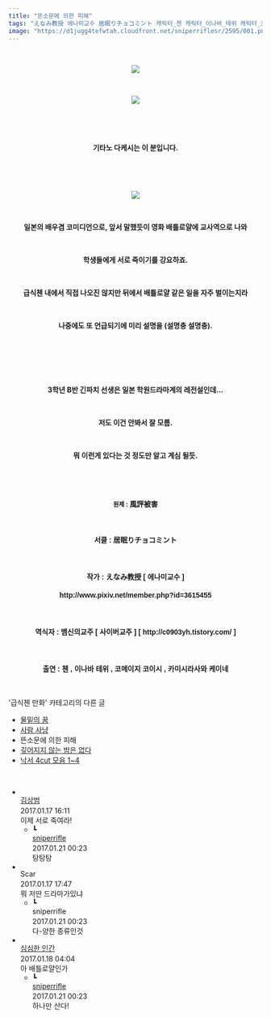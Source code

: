 ```yaml
---
title: "뜬소문에 의한 피해"
tags: "えなみ教授 에나미교수 居眠りチョコミント 캐릭터_첸 캐릭터_이나바_테위 캐릭터_코메이지_코이시 캐릭터_카미시라사와_케이네 급식첸_만화"
image: "https://d1jugg4tefwtah.cloudfront.net/sniperriflesr/2595/001.png"
---
```

<div class="article">
<p style="text-align: center;"><b><br/></b></p>
<p style="text-align: center;"><b><img src="{{ site.imgserver11 }}/sniperriflesr/2595/001.png"/></b></p>
<p style="text-align: center;"><b><br/></b></p>
<p style="text-align: center;"><b><img src="{{ site.imgserver11 }}/sniperriflesr/2595/002.png"/></b></p>
<p style="text-align: center;"><b><br/></b></p>
<p style="text-align: center;"><b><br/></b></p>
<p style="text-align: center;"><span style="; "><b>기타노 다케시는 이 분입니다.</b></span></p>
<p style="text-align: center;"><b><br/></b></p>
<p style="text-align: center;"><b><br/></b></p>
<p style="text-align: center;"><b><img src="{{ site.imgserver11 }}/sniperriflesr/2595/003.jpg"/></b></p>
<p style="text-align: center;"><b><br/></b></p>
<p style="text-align: center;"><span style="; "><b>일본의 배우겸 코미디언으로, 앞서 말했듯이 영화 배틀로얄에 교사역으로 나와</b></span></p>
<p style="text-align: center;"><b><br/></b></p>
<p style="text-align: center;"><span style="; "><b>학생들에게 서로 죽이기를 강요하죠.</b></span></p>
<p style="text-align: center;"><b><br/></b></p>
<p style="text-align: center;"><span style="; "><b>급식첸 내에서 직접 나오진 않지만 뒤에서 배틀로얄 같은 일을 자주 벌이는지라</b></span></p>
<p style="text-align: center;"><b><br/></b></p>
<p style="text-align: center;"><span style="; "><b>나중에도 또 언급되기에 미리 설명을 (설명충 설명충).</b></span></p>
<p style="text-align: center;"><b><br/></b></p>
<p style="text-align: center;"><b><br/></b></p>
<p style="text-align: center;"><b><br/></b></p>
<p style="text-align: center;"><span style="; "><b>3학년 B반 긴파치 선생은 일본 학원드라마계의 레전설인데...</b></span></p>
<p style="text-align: center;"><b><br/></b></p>
<p style="text-align: center;"><span style="; "><b>저도 이건 안봐서 잘 모름.</b></span></p>
<p style="text-align: center;"><b><br/></b></p>
<p style="text-align: center;"><span style="; "><b>뭐 이런게 있다는 것 정도만 알고 계심 될듯.</b></span></p>
<p style="text-align: center;"></p>
<p style="text-align: center;"><b><br/></b></p>
<p style="text-align: center;"><b><br/></b></p>
<p style="text-align: center;"><b></b><b style="font-family: 돋움, dotum, verdana, sans-serif; font-size: 9pt;">원제 : </b><font face="돋움, dotum, verdana, sans-serif"><b>風評被害</b></font><br/></p>
<p style="line-height: 1.6; font-family: 돋움, dotum, verdana, sans-serif; text-align: center;"><b><br/></b></p>
<p style="line-height: 1.6; font-family: 돋움, dotum, verdana, sans-serif; text-align: center;"><b>서클 : 居眠りチョコミント</b></p>
<p style="line-height: 1.6; font-family: 돋움, dotum, verdana, sans-serif; text-align: center;"><b><br/></b></p>
<p style="line-height: 1.6; font-family: 돋움, dotum, verdana, sans-serif; text-align: center;"><b>작가 : えなみ教授 [ 에나미교수 ]</b></p>
<p style="line-height: 1.6; font-family: 돋움, dotum, verdana, sans-serif; text-align: center;"><b>http://www.pixiv.net/member.php?id=3615455</b></p>
<p style="line-height: 1.6; font-family: 돋움, dotum, verdana, sans-serif; text-align: center;"><b><br/></b></p>
<p style="line-height: 1.6; font-family: 돋움, dotum, verdana, sans-serif; text-align: center;"><b>역식자 : 뱀신의교주 [ 사이버교주 ] [ http://c0903yh.tistory.com/ ]</b></p>
<p style="line-height: 1.6; font-family: 돋움, dotum, verdana, sans-serif; text-align: center;"><b><br/></b></p>
<p style="line-height: 1.6; font-family: 돋움, dotum, verdana, sans-serif; text-align: center;"><b>출연 : 첸 , 이나바 테위 , 코메이지 코이시 , 카미시라사와 케이네</b></p>
</div><br/>
<div class="another">
<p>'급식첸 만화' 카테고리의 다른 글</p>
<ul>
<li><a href="/sniperriflesr_2597">물밑의 꿈</a></li>
<li><a href="/sniperriflesr_2596">사람 사냥</a></li>
<li>뜬소문에 의한 피해</li>
<li><a href="/sniperriflesr_2594">깊어지지 않는 밤은 없다</a></li>
<li><a href="/sniperriflesr_2593">낙서 4cut 모음 1~4</a></li>
</ul>
</div><br/>
<div class="comment" id="commentListBlock_2595" style="display:block"><ul><li class="firstCmt"><div class="opinionListMenu">
<div class="icon"><img alt="" class="myicon" src="http://i1.daumcdn.net/pimg/blog/p_img/mycon/basic_2.gif"/></div>
<div class="fl">
<a class="bold" href="http://blog.daum.net/redkinder" target="_blank">김상범 </a>
<div style="width: 1px; height: 1px; overflow: hidden; visibility: hidden; border:1px solid red">
<span id="uname10631" style="display:none;">김상범</span>
<span id="pwd10631" style="display:none;"></span>
<span id="emailblog10631" name="http://blog.daum.net/redkinder" style="display:none;"></span>
<span id="open10631" style="display:none">Y</span>
</div>
</div>
<div class="sDateTime">2017.01.17 16:11</div>
</div>
<div class="cont" id="Text10631">이제 서로 죽여라!</div>
<div class="contReArea" id="inWrite10631" style="display:none;"></div>
<ul><li class="secondCmt"><div class="opinionListMenuRe" id="parent_10631">
<div class="reIcon">┗</div>
<div class="icon"><img alt="" class="myicon" src="http://cfile217.uf.daum.net/M21x21/23254B425446251B1045FF"/></div>
<div class="fl">
<a class="bold" href="http://blog.daum.net/sniperriflesr" target="_blank">sniperrifle </a>
<div style="width: 1px; height: 1px; overflow: hidden; visibility: hidden; border:1px solid red">
<span id="uname10815" style="display:none;">sniperrifle</span>
<span id="pwd10815" style="display:none;"></span>
<span id="emailblog10815" name="http://blog.daum.net/sniperriflesr" style="display:none;"></span>
<span id="open10815" style="display:none">Y</span>
</div>
</div>
<div class="sDateTime">2017.01.21 00:23</div>
</div>
<div class="contRe" id="Text10815">탕탕탕</div>
<div class="contReReArea" id="inWrite10815" style="display:none;"></div>
<div class="cCont_line"></div>
</li></ul></li><li class="firstCmt"><div class="opinionListMenu">
<div class="icon"><img alt="" class="myicon" src="http://i1.daumcdn.net/pimg/blog/p_img/mycon/basic_2.gif"/></div>
<div class="fl">
<span class="bold">Scar </span>
<div style="width: 1px; height: 1px; overflow: hidden; visibility: hidden; border:1px solid red">
<span id="uname10635" style="display:none;">Scar </span>
<span id="pwd10635" style="display:none;"></span>
<span id="emailblog10635" name="" style="display:none;"></span>
<span id="open10635" style="display:none">Y</span>
</div>
</div>
<div class="sDateTime">2017.01.17 17:47</div>
</div>
<div class="cont" id="Text10635">뭐 저딴 드라마가있냐</div>
<div class="contReArea" id="inWrite10635" style="display:none;"></div>
<ul><li class="secondCmt"><div class="opinionListMenuRe" id="parent_10635">
<div class="reIcon">┗</div>
<div class="icon"><img alt="" class="myicon" src="http://cfile217.uf.daum.net/M21x21/23254B425446251B1045FF"/></div>
<div class="fl">
<span class="bold">sniperrifle</span>
<div style="width: 1px; height: 1px; overflow: hidden; visibility: hidden; border:1px solid red">
<span id="uname10816" style="display:none;">sniperrifle</span>
<span id="pwd10816" style="display:none;"></span>
<span id="emailblog10816" name="" style="display:none;"></span>
<span id="open10816" style="display:none">Y</span>
</div>
</div>
<div class="sDateTime">2017.01.21 00:23</div>
</div>
<div class="contRe" id="Text10816">다-양한 종류인것</div>
<div class="contReReArea" id="inWrite10816" style="display:none;"></div>
<div class="cCont_line"></div>
</li></ul></li><li class="firstCmt"><div class="opinionListMenu">
<div class="icon"><img alt="" class="myicon" src="http://cfs1.blog.daum.net/upload_control/download.blog?fhandle=MDVqb3VAZnMxLmJsb2cuZGF1bS5uZXQ6L01ZQ09OLzAvNDEuanBnLnRodW1i&amp;filename=41.jpg"/></div>
<div class="fl">
<a class="bold" href="http://blog.daum.net/wnsduq1qjs" target="_blank">심심한 인간 </a>
<div style="width: 1px; height: 1px; overflow: hidden; visibility: hidden; border:1px solid red">
<span id="uname10663" style="display:none;">심심한 인간</span>
<span id="pwd10663" style="display:none;"></span>
<span id="emailblog10663" name="http://blog.daum.net/wnsduq1qjs" style="display:none;"></span>
<span id="open10663" style="display:none">Y</span>
</div>
</div>
<div class="sDateTime">2017.01.18 04:04</div>
</div>
<div class="cont" id="Text10663">아 배틀로얄인가</div>
<div class="contReArea" id="inWrite10663" style="display:none;"></div>
<ul><li class="secondCmt"><div class="opinionListMenuRe" id="parent_10663">
<div class="reIcon">┗</div>
<div class="icon"><img alt="" class="myicon" src="http://cfile217.uf.daum.net/M21x21/23254B425446251B1045FF"/></div>
<div class="fl">
<a class="bold" href="http://blog.daum.net/sniperriflesr" target="_blank">sniperrifle </a>
<div style="width: 1px; height: 1px; overflow: hidden; visibility: hidden; border:1px solid red">
<span id="uname10817" style="display:none;">sniperrifle</span>
<span id="pwd10817" style="display:none;"></span>
<span id="emailblog10817" name="http://blog.daum.net/sniperriflesr" style="display:none;"></span>
<span id="open10817" style="display:none">Y</span>
</div>
</div>
<div class="sDateTime">2017.01.21 00:23</div>
</div>
<div class="contRe" id="Text10817">하나만 산다!</div>
<div class="contReReArea" id="inWrite10817" style="display:none;"></div>
</li></ul></li></ul>
</div><br/>
<br/>
<p id="refer"></p>
<br/>
